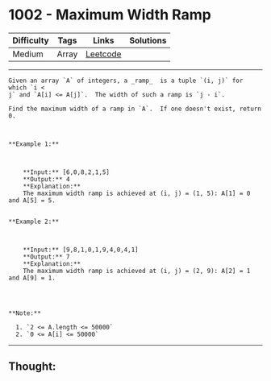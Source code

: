 # 1002 - Maximum Width Ramp

Difficulty  | Tags | Links | Solutions
----------- | ---- | ----- | -----
Medium | Array | [Leetcode](https://leetcode.com/problems/maximum-width-ramp/description/) |


-----------

```
Given an array `A` of integers, a _ramp_  is a tuple `(i, j)` for which `i <
j` and `A[i] <= A[j]`.  The width of such a ramp is `j - i`.

Find the maximum width of a ramp in `A`.  If one doesn't exist, return 0.



**Example 1:**

    
    
    **Input:** [6,0,8,2,1,5]
    **Output:** 4
    **Explanation:**
    The maximum width ramp is achieved at (i, j) = (1, 5): A[1] = 0 and A[5] = 5.
    

**Example 2:**

    
    
    **Input:** [9,8,1,0,1,9,4,0,4,1]
    **Output:** 7
    **Explanation:**
    The maximum width ramp is achieved at (i, j) = (2, 9): A[2] = 1 and A[9] = 1.
    



**Note:**

  1. `2 <= A.length <= 50000`
  2. `0 <= A[i] <= 50000`
```

-----------

## Thought:
